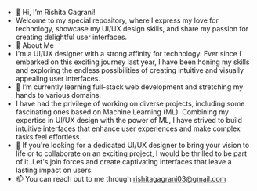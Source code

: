 - 👋 Hi, I’m Rishita Gagrani!
- Welcome to my special repository, where I express my love for technology, showcase my UI/UX design skills, and share my passion for creating delightful user interfaces.
- 👀 About Me
- I'm a UI/UX designer with a strong affinity for technology. Ever since I embarked on this exciting journey last year, I have been honing my skills and exploring the endless possibilities of creating intuitive and visually appealing user interfaces.
- 🌱 I’m currently learning full-stack web development and stretching my hands to various domains.
-  I have had the privilege of working on diverse projects, including some fascinating ones based on Machine Learning (ML). Combining my expertise in UI/UX design with the power of ML, I have strived to build intuitive interfaces that enhance user experiences and make complex tasks feel effortless.
- 💞️ If you're looking for a dedicated UI/UX designer to bring your vision to life or to collaborate on an exciting project, I would be thrilled to be part of it. Let's join forces and create captivating interfaces that leave a lasting impact on users.
- 📫 You can reach out to me through rishitagagrani03@gmail.com

<!---
Rishita2004/Rishita2004 is a ✨ special ✨ repository because its `README.md` (this file) appears on your GitHub profile.
You can click the Preview link to take a look at your changes.
--->
